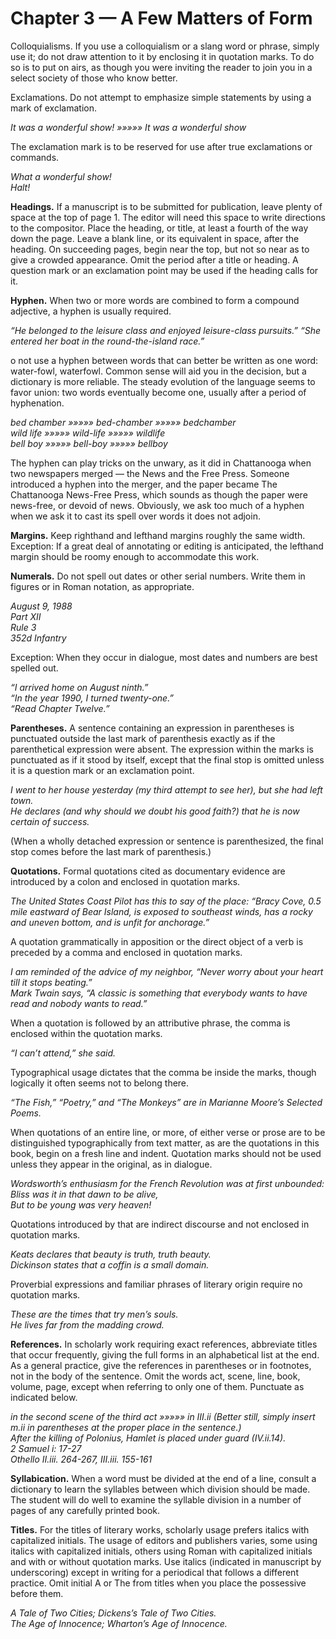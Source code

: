 # Chapter 3 — A Few Matters of Form

Colloquialisms. If you use a colloquialism or a slang word or phrase, simply use it; do not draw attention to it by enclosing it in quotation marks. To do so is to put on airs, as though you were inviting the reader to join you in a select society of those who know better.

Exclamations. Do not attempt to emphasize simple statements by using a mark of exclamation.

_It was a wonderful show! »»»»» It was a wonderful show_

The exclamation mark is to be reserved for use after true exclamations or commands.

_What a wonderful show!\
Halt!_

**Headings.** If a manuscript is to be submitted for publication, leave plenty of space at the top of page 1. The editor will need this space to write directions to the compositor. Place the heading, or title, at least a fourth of the way down the page. Leave a blank line, or its equivalent in space, after the heading. On succeeding pages, begin near the top, but not so near as to give a crowded appearance. Omit the period after a title or heading. A question mark or an exclamation point may be used if the heading calls for it.

**Hyphen.** When two or more words are combined to form a compound adjective, a hyphen is usually required.

_“He belonged to the leisure class and enjoyed leisure-class pursuits.” “She entered her boat in the round-the-island race.”_

o not use a hyphen between words that can better be written as one word: water-fowl, waterfowl. Common sense will aid you in the decision, but a dictionary is more reliable. The steady evolution of the language seems to favor union: two words eventually become one, usually after a period of hyphenation.

_bed chamber »»»»» bed-chamber »»»»» bedchamber\
wild life »»»»» wild-life »»»»» wildlife\
bell boy »»»»» bell-boy »»»»» bellboy_

The hyphen can play tricks on the unwary, as it did in Chattanooga when two newspapers merged — the News and the Free Press. Someone introduced a hyphen into the merger, and the paper became The Chattanooga News-Free Press, which sounds as though the paper were news-free, or devoid of news. Obviously, we ask too much of a hyphen when we ask it to cast its spell over words it does not adjoin.

**Margins.** Keep righthand and lefthand margins roughly the same width. Exception: If a great deal of annotating or editing is anticipated, the lefthand margin should be roomy enough to accommodate this work.

**Numerals.** Do not spell out dates or other serial numbers. Write them in figures or in Roman notation, as appropriate.

_August 9, 1988\
Part XII\
Rule 3\
352d Infantry_

Exception: When they occur in dialogue, most dates and numbers are best spelled out.

_“I arrived home on August ninth.”\
“In the year 1990, I turned twenty-one.”\
“Read Chapter Twelve.”_

**Parentheses.** A sentence containing an expression in parentheses is punctuated outside the last mark of parenthesis exactly as if the parenthetical expression were absent. The expression within the marks is punctuated as if it stood by itself, except that the final stop is omitted unless it is a question mark or an exclamation point.

_I went to her house yesterday (my third attempt to see her), but she had left town.\
He declares (and why should we doubt his good faith?) that he is now certain of success._

(When a wholly detached expression or sentence is parenthesized, the final stop comes before the last mark of parenthesis.)

**Quotations.** Formal quotations cited as documentary evidence are introduced by a colon and enclosed in quotation marks.

_The United States Coast Pilot has this to say of the place: “Bracy Cove, 0.5 mile eastward of Bear Island, is exposed to southeast winds, has a rocky and uneven bottom, and is unfit for anchorage.”_

A quotation grammatically in apposition or the direct object of a verb is preceded by a comma and enclosed in quotation marks.

_I am reminded of the advice of my neighbor, “Never worry about your heart till it stops beating.”\
Mark Twain says, “A classic is something that everybody wants to have read and nobody wants to read.”_

When a quotation is followed by an attributive phrase, the comma is enclosed within the quotation marks.

_“I can’t attend,” she said._

Typographical usage dictates that the comma be inside the marks, though logically it often seems not to belong there.

_“The Fish,” “Poetry,” and “The Monkeys” are in Marianne Moore’s Selected Poems._

When quotations of an entire line, or more, of either verse or prose are to be distinguished typographically from text matter, as are the quotations in this book, begin on a fresh line and indent. Quotation marks should not be used unless they appear in the original, as in dialogue.

_Wordsworth’s enthusiasm for the French Revolution was at first unbounded:\
Bliss was it in that dawn to be alive,\
But to be young was very heaven!_

Quotations introduced by that are indirect discourse and not enclosed in quotation marks.

_Keats declares that beauty is truth, truth beauty.\
Dickinson states that a coffin is a small domain._

Proverbial expressions and familiar phrases of literary origin require no quotation marks.

_These are the times that try men’s souls.\
He lives far from the madding crowd._

**References.** In scholarly work requiring exact references, abbreviate titles that occur frequently, giving the full forms in an alphabetical list at the end. As a general practice, give the references in parentheses or in footnotes, not in the body of the sentence. Omit the words act, scene, line, book, volume, page, except when referring to only one of them. Punctuate as indicated below.

_in the second scene of the third act »»»»» in III.ii (Better still, simply insert m.ii in parentheses at the proper place in the sentence.)\
After the killing of Polonius, Hamlet is placed under guard (IV.ii.14).\
2 Samuel i: 17-27\
Othello II.iii. 264-267, III.iii. 155-161_

**Syllabication.** When a word must be divided at the end of a line, consult a dictionary to learn the syllables between which division should be made. The student will do well to examine the syllable division in a number of pages of any carefully printed book.

**Titles.** For the titles of literary works, scholarly usage prefers italics with capitalized initials. The usage of editors and publishers varies, some using italics with capitalized initials, others using Roman with capitalized initials and with or without quotation marks. Use italics (indicated in manuscript by underscoring) except in writing for a periodical that follows a different practice. Omit initial A or The from titles when you place the possessive before them.

_A Tale of Two Cities; Dickens’s Tale of Two Cities.\
The Age of Innocence; Wharton’s Age of Innocence._
